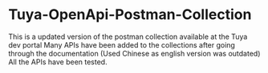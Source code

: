 # Tuya-OpenApi-Postman-Collection

This is a updated version of the postman collection available at the Tuya dev portal
Many APIs have been added to the collections after going through the documentation (Used Chinese as english version was outdated)
All the APIs have been tested.
